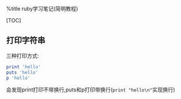 %title ruby学习笔记(简明教程)

[TOC]

## 打印字符串

三种打印方式:
```ruby
print 'hello'
puts 'hello'
p 'hello'
```
会发现print打印不带换行,puts和p打印带换行(`print "hello\n"`实现换行)



